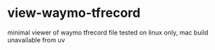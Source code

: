 # view-waymo-tfrecord
minimal viewer of waymo tfrecord file
tested on linux only, mac build unavailable from uv
